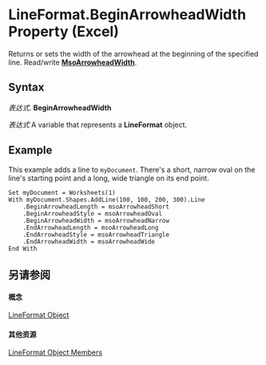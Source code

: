 
# LineFormat.BeginArrowheadWidth Property (Excel)

Returns or sets the width of the arrowhead at the beginning of the specified line. Read/write  **[MsoArrowheadWidth](http://msdn.microsoft.com/library/7183f2e0-7431-170b-f4e7-3f8737017ed8%28Office.15%29.aspx)**.


## Syntax

 _表达式_. **BeginArrowheadWidth**

 _表达式_ A variable that represents a **LineFormat** object.


## Example

This example adds a line to  `myDocument`. There's a short, narrow oval on the line's starting point and a long, wide triangle on its end point.


```
Set myDocument = Worksheets(1) 
With myDocument.Shapes.AddLine(100, 100, 200, 300).Line 
    .BeginArrowheadLength = msoArrowheadShort 
    .BeginArrowheadStyle = msoArrowheadOval 
    .BeginArrowheadWidth = msoArrowheadNarrow 
    .EndArrowheadLength = msoArrowheadLong 
    .EndArrowheadStyle = msoArrowheadTriangle 
    .EndArrowheadWidth = msoArrowheadWide 
End With
```


## 另请参阅


#### 概念


[LineFormat Object](13eca34b-adf7-ddd3-8c73-cc8b508c624a.md)
#### 其他资源


[LineFormat Object Members](http://msdn.microsoft.com/library/71bf3e3a-1ee5-b4a9-96bf-fbdb81e81e42%28Office.15%29.aspx)